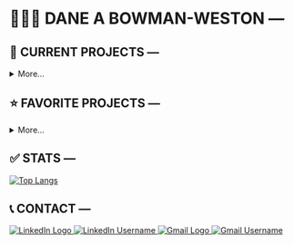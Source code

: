 # 🧑🏽‍💻 DANE A BOWMAN-WESTON —




## 🔨 CURRENT PROJECTS —

<details>
  <summary>More...</summary>
  <br>
  
  [![Test Repo](https://github-readme-stats.vercel.app/api/pin/?username=user-dane&repo=test_repo)](https://github.com/user-dane/test_repo)
    
</details>




## ⭐ FAVORITE PROJECTS —

<details>
  <summary>More...</summary>
  <br>
  
  [![Test Repo](https://github-readme-stats.vercel.app/api/pin/?username=user-dane&repo=test_repo)](https://github.com/user-dane/test_repo)
  
</details>




## ✅ STATS —

[![Top Langs](https://github-readme-stats.vercel.app/api/top-langs/?username=user-dane&layout=compact&theme=vision-friendly-dark)](https://github.com/anuraghazra/github-readme-stats)




## 📞 CONTACT —

<div id="badges">
  <a href="https://www.linkedin.com/in/danebowmanweston/">
    <img src="https://img.shields.io/badge/in-blue?logo=linkedin&logoColor=white&style=flat-square" alt="LinkedIn Logo" />
  </a>
  <a href="https://www.linkedin.com/in/danebowmanweston/" target="_blank">
    <img src="https://img.shields.io/badge/danebowmanweston-black?style=flat-square&color=white" alt="LinkedIn Username" />
  </a>
  
  <a href="mailto:dbowmanweston@gmail.com">
    <img src="https://img.shields.io/badge/-red?logo=gmail&logoColor=white&style=flat-square" alt="Gmail Logo" />
  </a>
  <a href="mailto:dbowmanweston@gmail.com">
    <img src="https://img.shields.io/badge/dbowmanweston-black?style=flat-square&color=white" alt="Gmail Username" />
  </a>
</div>

